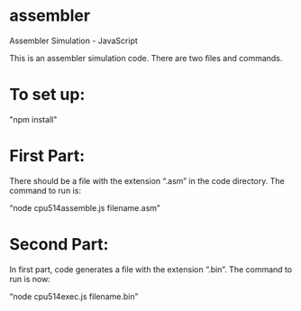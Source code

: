 # assembler
Assembler Simulation - JavaScript

This is an assembler simulation code. There are two files and commands.

# To set up:
"npm install"


# First Part:
There should be a file with the extension “.asm” in the code directory. The command to run is: 

“node cpu514assemble.js filename.asm”


# Second Part: 
In first part, code generates a file with the extension “.bin”. The command to run is now: 

“node cpu514exec.js filename.bin”


